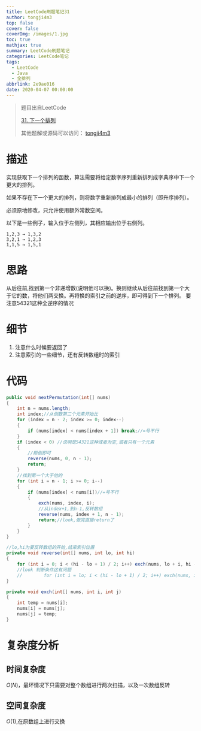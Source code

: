 ```yaml
---
title: LeetCode刷题笔记31
author: tongji4m3
top: false
cover: false
coverImg: /images/1.jpg
toc: true
mathjax: true
summary: LeetCode刷题笔记
categories: LeetCode笔记
tags:
  - LeetCode
  - Java
  - 全排列
abbrlink: 2e9ae016
date: 2020-04-07 00:00:00
---
```


> 题目出自LeetCode
>
>  [31. 下一个排列](https://leetcode-cn.com/problems/next-permutation/)
>
>  其他题解或源码可以访问： [tongji4m3](https://github.com/tongji4m3/LeetCode)



# 描述
实现获取下一个排列的函数，算法需要将给定数字序列重新排列成字典序中下一个更大的排列。

如果不存在下一个更大的排列，则将数字重新排列成最小的排列（即升序排列）。

必须原地修改，只允许使用额外常数空间。

以下是一些例子，输入位于左侧列，其相应输出位于右侧列。
```
1,2,3 → 1,3,2
3,2,1 → 1,2,3
1,1,5 → 1,5,1
```

# 思路
从后往前,找到第一个非递增数(说明他可以换)。换则继续从后往前找到第一个大于它的数，将他们两交换。再将换的索引之前的逆序，即可得到下一个排列。
要注意54321这种全逆序的情况
# 细节

1. 注意什么时候要返回了
2. 注意索引的一些细节，还有反转数组时的索引


# 代码
```java
public void nextPermutation(int[] nums)
{
    int n = nums.length;
    int index;//从倒数第二个元素开始比
    for (index = n - 2; index >= 0; index--)
    {
        if (nums[index] < nums[index + 1]) break;//=号不行
    }
    if (index < 0) //说明是54321这种或者为空,或者只有一个元素
    {
        //颠倒即可
        reverse(nums, 0, n - 1);
        return;
    }
    //找到第一个大于他的
    for (int i = n - 1; i >= 0; i--)
    {
        if (nums[index] < nums[i])//=号不行
        {
            exch(nums, index, i);
            //从index+1,到n-1,反转数组
            reverse(nums, index + 1, n - 1);
            return;//look,做完直接return了
        }
    }
}

//lo,hi为要反转数组的开始,结束索引位置
private void reverse(int[] nums, int lo, int hi)
{
    for (int i = 0; i < (hi - lo + 1) / 2; i++) exch(nums, lo + i, hi - i);
    //look 判断条件这有问题
    //        for (int i = lo; i < (hi - lo + 1) / 2; i++) exch(nums, i, hi - i);
}

private void exch(int[] nums, int i, int j)
{
    int temp = nums[i];
    nums[i] = nums[j];
    nums[j] = temp;
}
```


# 复杂度分析
## 时间复杂度

$O(N)$，最坏情况下只需要对整个数组进行两次扫描，以及一次数组反转

## 空间复杂度

$O(1)$,在原数组上进行交换